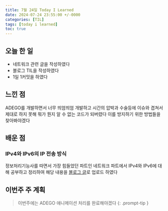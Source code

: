 ```yaml
---
title: 7월 24일 Today I Learned
date: 2024-07-24 23:55:00 +/-0000
categories: [TIL]
tags: [today i learned]
toc: true
---
```


## 오늘 한 일

* 네트워크 관련 글을 작성하였다
* 블로그 TIL을 작성하였다
* 1일 1커밋을 하였다

## 느낀 점

ADEGO를 개발하면서 너무 띄엄띄엄 개발하고 시간의 압박과 수술등에 이슈와 겹쳐서 제대로 하지 못해 뭐가 뭔지 알 수 없는 코드가 되버렸다 이를 방지하기 위한 방법들을 찾아봐야겠다

## 배운 점

### IPv4와 IPv6의 IP 전송 방식

정보처리기능사를 따면서 가장 힘들었던 파트인 네트워크 파트에서 IPv4와 IPv6에 대해 공부하고 정리하여 해당 내용을 [블로그 글](https://jangwoojun.github.io/posts/IPv4%EC%99%80-IPv6%EC%9D%98-IP-%EC%A0%84%EC%86%A1-%EB%B0%A9%EC%8B%9D/)로 업로드 하였다

## 이번주 주 계획

> 이번주에는 ADEGO 애니메이션 처리를 완료해야겠다
{: .prompt-tip }

